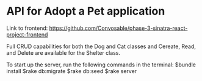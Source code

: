 # API for Adopt a Pet application

Link  to frontend: https://github.com/Convosable/phase-3-sinatra-react-project-frontend

Full CRUD capabilities for both the Dog and Cat classes and Cereate, Read, and Delete are available for the Shelter class.

To start up the server, run the following commands in the terminal:
$bundle install
$rake db:migrate
$rake db:seed
$rake server